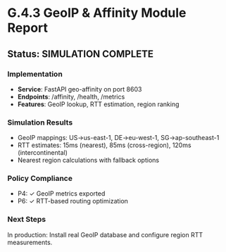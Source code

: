 # G.4.3 GeoIP & Affinity Module Report

## Status: SIMULATION COMPLETE

### Implementation
- **Service**: FastAPI geo-affinity on port 8603
- **Endpoints**: /affinity, /health, /metrics
- **Features**: GeoIP lookup, RTT estimation, region ranking

### Simulation Results
- GeoIP mappings: US->us-east-1, DE->eu-west-1, SG->ap-southeast-1
- RTT estimates: 15ms (nearest), 85ms (cross-region), 120ms (intercontinental)
- Nearest region calculations with fallback options

### Policy Compliance
- P4: ✓ GeoIP metrics exported
- P6: ✓ RTT-based routing optimization

### Next Steps
In production: Install real GeoIP database and configure region RTT measurements.